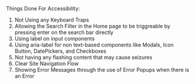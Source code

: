 Things Done For Accessibility:
1. Not Using any Keyboard Traps
2. Allowing the Search Filter in the Home page to be triggreable by pressing enter on the search bar directly
3. Using label on input components 
4. Using aria-label for non text-based components like Modals, Icon Button, DatePickers, and Checkboxes
5. Not having any flashing content that may cause seizures
6. Clear Site Navigation Flow
7. Showing Error Messages through the use of Error Popups when there is an Error

